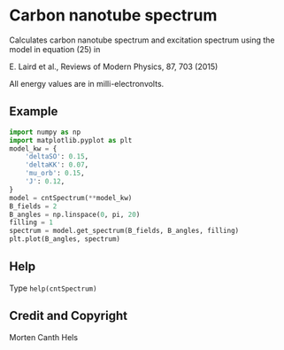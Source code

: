 Carbon nanotube spectrum
========================

Calculates carbon nanotube spectrum and excitation spectrum using the model
in equation (25) in

E. Laird et al., Reviews of Modern Physics, 87, 703 (2015)

All energy values are in milli-electronvolts.

## Example
````python
import numpy as np
import matplotlib.pyplot as plt
model_kw = {
    'deltaSO': 0.15,
    'deltaKK': 0.07,
    'mu_orb': 0.15,
    'J': 0.12,
}
model = cntSpectrum(**model_kw)
B_fields = 2
B_angles = np.linspace(0, pi, 20)
filling = 1
spectrum = model.get_spectrum(B_fields, B_angles, filling)
plt.plot(B_angles, spectrum)
````

## Help
Type `help(cntSpectrum)`


## Credit and Copyright
Morten Canth Hels
